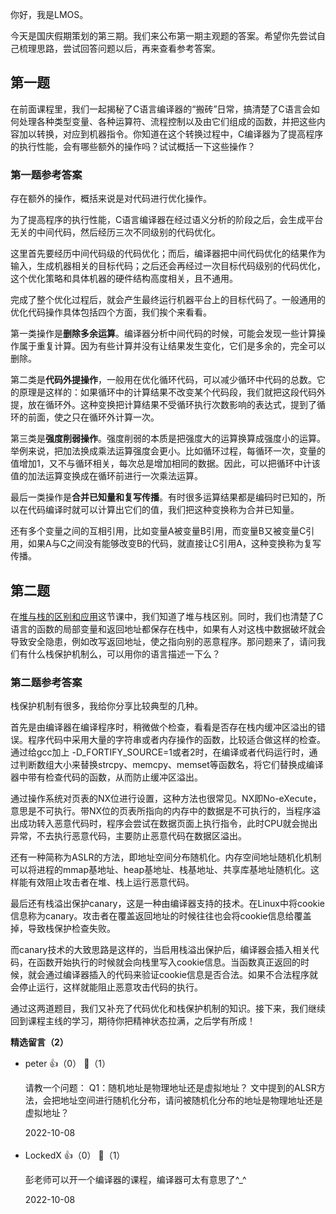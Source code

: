 你好，我是LMOS。

今天是国庆假期策划的第三期。我们来公布第一期主观题的答案。希望你先尝试自己梳理思路，尝试回答问题以后，再来查看参考答案。

## 第一题

在前面课程里，我们一起揭秘了C语言编译器的“搬砖”日常，搞清楚了C语言会如何处理各种类型变量、各种运算符、流程控制以及由它们组成的函数，并把这些内容加以转换，对应到机器指令。你知道在这个转换过程中，C编译器为了提高程序的执行性能，会有哪些额外的操作吗？试试概括一下这些操作？

### 第一题参考答案

存在额外的操作，概括来说是对代码进行优化操作。

为了提高程序的执行性能，C语言编译器在经过语义分析的阶段之后，会生成平台无关的中间代码，然后经历三次不同级别的代码优化。

这里首先要经历中间代码级的代码优化；而后，编译器把中间代码优化的结果作为输入，生成机器相关的目标代码；之后还会再经过一次目标代码级别的代码优化，这个优化策略和具体机器的硬件结构高度相关，且不通用。

完成了整个优化过程后，就会产生最终运行机器平台上的目标代码了。一般通用的优化代码操作具体包括四个方面，我们挨个来看看。

第一类操作是**删除多余运算**。编译器分析中间代码的时候，可能会发现一些计算操作属于重复计算。因为有些计算并没有让结果发生变化，它们是多余的，完全可以删除。

第二类是**代码外提操作**，一般用在优化循环代码，可以减少循环中代码的总数。它的原理是这样的：如果循环中的计算结果不改变某个代码段，我们就把这段代码外提，放在循环外。这种变换把计算结果不受循环执行次数影响的表达式，提到了循环的前面，使之只在循环外计算一次。

第三类是**强度削弱操作**。强度削弱的本质是把强度大的运算换算成强度小的运算。举例来说，把加法换成乘法运算强度会更小。比如循环过程，每循环一次，变量的值增加1，又不与循环相关，每次总是增加相同的数据。因此，可以把循环中计该值的加法运算变换成在循环前进行一次乘法运算。

最后一类操作是**合并已知量和复写传播**。有时很多运算结果都是编码时已知的，所以在代码编译时就可以计算出它们的值，我们把这种变换称为合并已知量。

还有多个变量之间的互相引用，比如变量A被变量B引用，而变量B又被变量C引用，如果A与C之间没有能够改变B的代码，就直接让C引用A，这种变换称为复写传播。

## 第二题

在[堆与栈的区别和应用](https://time.geekbang.org/column/article/572830)这节课中，我们知道了堆与栈区别。同时，我们也清楚了C语言的函数的局部变量和返回地址都保存在栈中，如果有人对这栈中数据破坏就会导致安全隐患，例如改写返回地址，使之指向别的恶意程序。那问题来了，请问我们有什么栈保护机制么，可以用你的语言描述一下么？

### 第二题参考答案

栈保护机制有很多，我给你分享比较典型的几种。

首先是由编译器在编译程序时，稍微做个检查，看看是否存在栈内缓冲区溢出的错误。程序代码中采用大量的字符串或者内存操作的函数，比较适合做这样的检查。通过给gcc加上 -D\_FORTIFY\_SOURCE=1或者2时，在编译或者代码运行时，通过判断数组大小来替换strcpy、memcpy、memset等函数名，将它们替换成编译器中带有检查代码的函数，从而防止缓冲区溢出。

通过操作系统对页表的NX位进行设置，这种方法也很常见。NX即No-eXecute，意思是不可执行。带NX位的页表所指向的内存中的数据是不可执行的，当程序溢出成功转入恶意代码时，程序会尝试在数据页面上执行指令，此时CPU就会抛出异常，不去执行恶意代码，主要防止恶意代码在数据区溢出。

还有一种简称为ASLR的方法，即地址空间分布随机化。内存空间地址随机化机制可以将进程的mmap基地址、heap基地址、栈基地址、共享库基地址随机化。这样能有效阻止攻击者在堆、栈上运行恶意代码。

最后还有栈溢出保护canary，这是一种由编译器支持的技术。在Linux中将cookie信息称为canary。攻击者在覆盖返回地址的时候往往也会将cookie信息给覆盖掉，导致栈保护检查失败。

而canary技术的大致思路是这样的，当启用栈溢出保护后，编译器会插入相关代码，在函数开始执行的时候就会向栈里写入cookie信息。当函数真正返回的时候，就会通过编译器插入的代码来验证cookie信息是否合法。如果不合法程序就会停止运行，这样就能阻止恶意攻击代码的执行。

通过这两道题目，我们又补充了代码优化和栈保护机制的知识。接下来，我们继续回到课程主线的学习，期待你把精神状态拉满，之后学有所成！
<div><strong>精选留言（2）</strong></div><ul>
<li><span>peter</span> 👍（0） 💬（1）<p>请教一个问题：
Q1：随机地址是物理地址还是虚拟地址？
文中提到的ALSR方法，会把地址空间进行随机化分布，请问被随机化分布的地址是物理地址还是虚拟地址？</p>2022-10-08</li><br/><li><span>LockedX</span> 👍（0） 💬（1）<p>彭老师可以开一个编译器的课程，编译器可太有意思了^_^</p>2022-10-08</li><br/>
</ul>